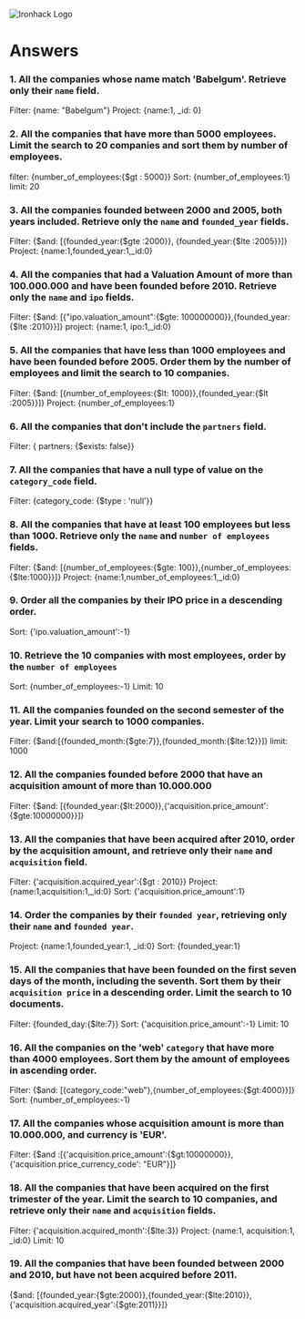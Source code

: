 ![Ironhack Logo](https://i.imgur.com/1QgrNNw.png)

# Answers

### 1. All the companies whose name match 'Babelgum'. Retrieve only their `name` field.

<!-- Your Code Goes Here -->

Filter: {name: "Babelgum"}
Project: {name:1, \_id: 0}

### 2. All the companies that have more than 5000 employees. Limit the search to 20 companies and sort them by **number of employees**.

<!-- Your Code Goes Here -->

filter: {number_of_employees:{$gt : 5000}}
Sort: {number_of_employees:1}
limit: 20

### 3. All the companies founded between 2000 and 2005, both years included. Retrieve only the `name` and `founded_year` fields.

<!-- Your Code Goes Here -->

Filter: {$and: [{founded_year:{$gte :2000}}, {founded_year:{$lte :2005}}]}
Project: {name:1,founded_year:1,\_id:0}

### 4. All the companies that had a Valuation Amount of more than 100.000.000 and have been founded before 2010. Retrieve only the `name` and `ipo` fields.

<!-- Your Code Goes Here -->

Filter: {$and: [{"ipo.valuation_amount":{$gte: 100000000}},{founded_year:{$lte :2010}}]}
project: {name:1, ipo:1,\_id:0}

### 5. All the companies that have less than 1000 employees and have been founded before 2005. Order them by the number of employees and limit the search to 10 companies.

<!-- Your Code Goes Here -->

Filter: {$and: [{number_of_employees:{$lt: 1000}},{founded_year:{$lt :2005}}]}
Project: {number_of_employees:1}

### 6. All the companies that don't include the `partners` field.

<!-- Your Code Goes Here -->

Filter: { partners: {$exists: false}} <!-- are 0?  -->

### 7. All the companies that have a null type of value on the `category_code` field.

<!-- Your Code Goes Here -->

Filter: {category_code: {$type : 'null'}}

### 8. All the companies that have at least 100 employees but less than 1000. Retrieve only the `name` and `number of employees` fields.

<!-- Your Code Goes Here -->

Filter: {$and: [{number_of_employees:{$gte: 100}},{number_of_employees:{$lte:1000}}]}
Project: {name:1,number_of_employees:1,\_id:0}

### 9. Order all the companies by their IPO price in a descending order.

<!-- Your Code Goes Here -->

Sort: {'ipo.valuation_amount':-1}

### 10. Retrieve the 10 companies with most employees, order by the `number of employees`

<!-- Your Code Goes Here -->

Sort: {number_of_employees:-1}
Limit: 10

### 11. All the companies founded on the second semester of the year. Limit your search to 1000 companies.

<!-- Your Code Goes Here -->

Filter: {$and:[{founded_month:{$gte:7}},{founded_month:{$lte:12}}]}
limit: 1000

### 12. All the companies founded before 2000 that have an acquisition amount of more than 10.000.000

<!-- Your Code Goes Here -->

Filter: {$and: [{founded_year:{$lt:2000}},{'acquisition.price_amount':{$gte:10000000}}]}

### 13. All the companies that have been acquired after 2010, order by the acquisition amount, and retrieve only their `name` and `acquisition` field.

<!-- Your Code Goes Here -->

Filter: {'acquisition.acquired_year':{$gt : 2010}}
Project: {name:1,acquisition:1,\_id:0}
Sort: {'acquisition.price_amount':1}

### 14. Order the companies by their `founded year`, retrieving only their `name` and `founded year`.

<!-- Your Code Goes Here -->

Project: {name:1,founded_year:1, \_id:0}
Sort: {founded_year:1}

### 15. All the companies that have been founded on the first seven days of the month, including the seventh. Sort them by their `acquisition price` in a descending order. Limit the search to 10 documents.

<!-- Your Code Goes Here -->

Filter: {founded_day:{$lte:7}}
Sort: {'acquisition.price_amount':-1}
Limit: 10

### 16. All the companies on the 'web' `category` that have more than 4000 employees. Sort them by the amount of employees in ascending order.

<!-- Your Code Goes Here -->

Filter: {$and: [{category_code:"web"},{number_of_employees:{$gt:4000}}]}
Sort: {number_of_employees:-1}

### 17. All the companies whose acquisition amount is more than 10.000.000, and currency is 'EUR'.

<!-- Your Code Goes Here -->

Filter: {$and :[{'acquisition.price_amount':{$gt:10000000}},{'acquisition.price_currency_code': "EUR"}]}

### 18. All the companies that have been acquired on the first trimester of the year. Limit the search to 10 companies, and retrieve only their `name` and `acquisition` fields.

<!-- Your Code Goes Here -->

Filter: {'acquisition.acquired_month':{$lte:3}}
Project: {name:1, acquisition:1, \_id:0}
Limit: 10

### 19. All the companies that have been founded between 2000 and 2010, but have not been acquired before 2011.

<!-- Your Code Goes Here -->

{$and: [{founded_year:{$gte:2000}},{founded_year:{$lte:2010}},{'acquisition.acquired_year':{$gte:2011}}]}
